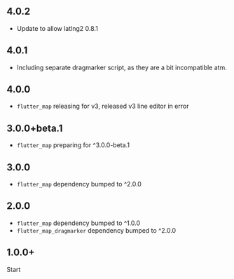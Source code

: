 ## 4.0.2
- Update to allow latlng2 0.8.1 

## 4.0.1
-  Including separate dragmarker script, as they are a bit incompatible atm.

## 4.0.0
- `flutter_map` releasing for v3, released v3 line editor in error

## 3.0.0+beta.1
- `flutter_map` preparing for ^3.0.0-beta.1

## 3.0.0
- `flutter_map` dependency bumped to ^2.0.0

## 2.0.0

- `flutter_map` dependency bumped to ^1.0.0
- `flutter_map_dragmarker` dependency bumped to ^2.0.0

## 1.0.0+

  Start
